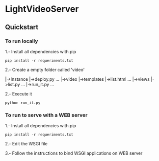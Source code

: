 # LightVideoServer

## Quickstart

### To run locally

1.- Install all dependencies with pip

``` pip install -r requeriments.txt ```

2.- Create a empty folder called 'video'

|->Instance
            |->deploy.py
            ...
|->video
|->templates
            |->list.html
            ...
|->views
        |->list.py
        ...
|->run_it.py
...

2.- Execute it

``` python run_it.py ```

### To run to serve with a WEB server

1.- Install all dependencies with pip

``` pip install -r requeriments.txt ```

2.- Edit the WSGI file

3.- Follow the instructions to bind WSGI applications on WEB server